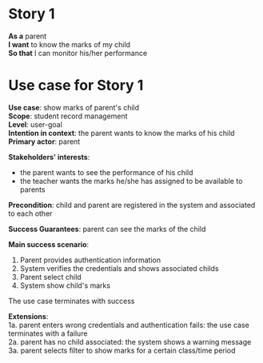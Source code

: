 # Story 1
**As a** parent  
**I want** to know the marks of my child    
**So that** I can monitor his/her performance  

# Use case for Story 1
**Use case**: show marks of parent's child  
**Scope**: student record management  
**Level**: user-goal  
**Intention in context**: the parent wants to know the marks of his child  
**Primary actor**: parent  

**Stakeholders' interests**:
* the parent wants to see the performance of his child
* the teacher wants the marks he/she has assigned to be available to parents

**Precondition**: child and parent are registered in the system and associated to each other

**Success Guarantees**: parent can see the marks of the child

**Main success scenario**:
1. Parent provides authentication information
2. System verifies the credentials and shows associated childs
3. Parent select child
4. System show child's marks  

The use case terminates with success

**Extensions**:  
1a. parent enters wrong credentials and authentication fails: the use case terminates with a failure  
2a. parent has no child associated: the system shows a warning message  
3a. parent selects filter to show marks for a certain class/time period
  
